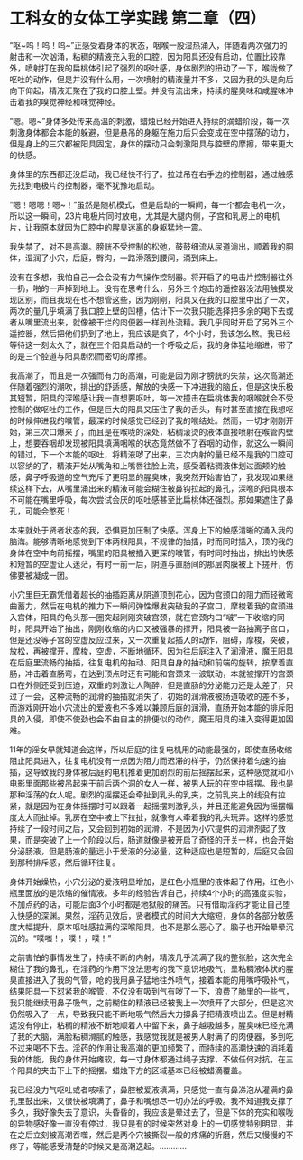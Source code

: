 # 工科女的女体工学实践 第二章（四）

“呕~呜！呜！呜~”正感受着身体的状态，咽喉一股湿热涌入，伴随着两次强力的射击和一次汹涌，粘稠的精液充入我的口腔，因为阳具还没有启动，位置比较靠外，喷射打在我的扁桃体引起了强烈的呕吐感，身体剧烈的扭动了一下，喉咙做了呕吐的动作，但是并没有什么用，一次喷射的精液量并不多，又因为我的头是向后向下仰起，精液汇聚在了我的口腔上壁。并没有流出来，持续的腥臭味和咸腥味冲击着我的嗅觉神经和味觉神经。

“嗯。嗯~”身体多处传来高温的刺激，蜡烛已经开始进入持续的滴蜡阶段，每一次刺激身体都会本能的躲避，但是悬吊的身躯在施力后只会变成在空中摆荡的动力，但是身上的三穴都被阳具固定，身体的摆动只会刺激阳具与腔壁的摩擦，带来更大的快感。

身体里的东西都还没启动，我已经快不行了。拉过吊在右手边的控制器，通过触感先找到电极片的控制器，毫不犹豫地启动。

“嗯！嗯嗯！嗯~！”虽然是随机模式，但是启动的一瞬间，每一个都会电机一次，所以这一瞬间，23片电极片同时放电，尤其是大腿内侧，子宫和乳房上的电机片，让我原本就因为口腔中的腥臭迷离的身躯猛地一震。

我失禁了，对不是高潮。膀胱不受控制的松弛，鼓鼓细流从尿道淌出，顺着我的胴体，湿润了小穴，后庭，臀沟，一路滑落到腰间，滴到床上。

没有在多想，我怕自己一会会没有力气操作控制器。将开启了的电击片控制器往外一扔，啪的一声掉到地上。没有在思考什么，另外三个炮击的遥控器没法用触摸发现区别，而且我现在也不想管这些，因为刚刚，阳具又在我的口腔里中出了一次，两次的量几乎填满了我口腔上壁的凹槽，估计下一次我只能选择把多余的喝下去或者从嘴里流出来，就像被干烂的肉便器一样到处流精。我几乎同时开启了另外三个遥控器，然后把他们扔到了地上，我应该是疯了，4个小时，我该怎么熬。我已经等待这一刻太久了，就在三个阳具启动的一个呼吸之后，我的身体猛地缩进，带了的是三个腔道与阳具剧烈而密切的摩擦。

我高潮了，而且是一次强而有力的高潮，可能是因为刚才膀胱的失禁，这次高潮还伴随着强烈的潮吹，排出的舒适感，解放的快感一下冲进我的脑丘，但是这快乐极其短暂，阳具的深喉感让我一直想要呕吐，每一次撞击在扁桃体我的咽喉就会不受控制的做呕吐的工作，但是巨大的阳具又压住了我的舌头，有时甚至直接在我想呕的时候伸进我的喉管，最深的时候感觉已经到了我的喉结处。然而，一切才刚刚开始，第三次口爆来了，而且是在喉咙的深处，粘稠滚烫的液体直接喷射在喉管内壁上，想要吞咽却发现被阳具填满咽喉的状态竟然做不了吞咽的动作，就这么一瞬间的错过，下一个本能的呕吐，将精液哕了出来，三次内射的量已经不是我的口腔可以容纳的了，精液开始从嘴角和上嘴唇往脸上流，感受着粘稠液体划过面颊的触感，鼻子呼吸道的空气充斥了更明显的腥臭味，我突然开始害怕了，我发现如果继续这样下去，从嘴里涌出来的精液可能会糊住被鼻钩拉起的鼻孔，深喉的阳具根本不可能在嘴里呼吸，每次尝试会厌的呕吐感甚至比扁桃体还强烈。那如果遮住了鼻孔，可能会憋死！

本来就处于贤者状态的我，恐惧更加压制了快感。浑身上下的触感清晰的涌入我的脑海。能够清晰地感觉到下体两根阳具，不规律的抽插，时而同时插入，顶的我的身体在空中向前摇摆，嘴里的阳具被插入更深的喉管，有时同时抽出，排出的快感和短暂的空虚让人迷茫，有时一前一后，阴道与直肠间的那层肉膜被上下搓开，仿佛要被凝成一团。

小穴里巨无霸凭借着超长的抽插距离从阴道顶到花心，因为宫颈口的阻力而轻微弯曲蓄力，然后在电机的推力下一瞬间弹性爆发突破我的子宫口，摩梭着我的宫颈进入宫体，阳具的龟头那一圈突起刚刚突破宫颈，就在宫颈内口“啵”一下收缩的同时，阳具开始了抽出，刚刚收缩的内口又被强暴的撑开，阳具被一路抽离子宫口，但是还没等子宫的空虚反应过来，又一次重复起插入的动作，阻碍，摩梭，突破，放松，再被撑开，摩梭，空虚，不断地循环。因为往后庭注入了润滑液，魔王阳具在后庭里流畅的抽插，往复电机的抽动、阳具自身的抽动和前端的旋转，按摩着直肠，冲击着直肠弯，在达到顶点时还有可能和宫颈来一波联动，本就被撑开的宫颈口在外侧还受到压迫，双重的刺激让人陶醉，但是直肠的分泌能力还是太差了，只过了一会，这种流畅的润滑的抽插就消失了，初始的润滑液被肠道吸收的差不多，而游戏刚开始小穴流出的爱液也不多难以兼顾后庭的润滑，直肠开始本能的排斥阳具的入侵，即使不使劲也会不由自主的排便似的动作，魔王阳具的进入变得更加困难。

11年的淫女早就知道会这样，所以后庭的往复电机用的动能最强的，即使直肠收缩阻止阳具进入，往复电机没有一点因为阻力而迟滞的样子，仍然保持着匀速的抽插，这导致我的身体被后庭的电机推着更加剧烈的前后摇摆起来，这种感觉就和小电影里面那些被吊起来干前后两个洞的女人一样，被男人玩的在空中摇摆。我也是那种淫荡的女人呢。剧烈的摇摆还会牵扯到乳头的乳夹，之前乳夹上的线没有拉紧，就是因为在身体摇摆时可以跟着一起摇摆刺激乳头，并且还能避免因为摇摆幅度太大而扯掉。乳房在空中被上下拉扯，就像有人牵着我的乳头玩弄。这样的感觉持续了一段时间之后，又会回到初始的润滑，不是因为小穴提供的润滑剂起了效果，而是突破了上一个阶段以后，肠道就像是被开启了奇怪的开关一样，也会开始分泌肠液，但是肠液的量远小于爱液的分泌量，这种适应也是短暂的，后庭又会回到那种排斥感，然后循环往复。

身体开始燥热，小穴分泌的爱液明显增加，是红色小瓶里的液体起了作用，红色小瓶里面放的是浓缩的催情液。多年的经验告诉自己，持续4个小时的高强度实验，不加点药的话，可能后面3个小时都是地狱般的痛苦。只有借助淫药才能让自己堕入快感的深渊。果然，淫药见效后，贤者模式的时间大大缩短，身体的各部分敏感度大幅提升，原本呕吐感拉满的深喉阳具，也不是那么恶心了。脑子也开始晕晕沉沉的。“噗嗤！，噗！，噗！”

之前害怕的事情发生了，持续不断的内射，精液几乎流满了我的整张脸，这次完全糊住了我的鼻孔，在淫药的作用下没法思考的我下意识地吸气，呈粘稠液体状的腥臭直接进入了我的气管，呛的我用鼻子猛地往外喷气，接着本能的用嘴呼吸补气，结果阳具一下怼紧我的喉管，不仅没有吸到气有哕了一下，浪费了肺里的一些气，我只能继续用鼻子吸气，之前糊住的精液已经被我上一次喷开了大部分，但是这次仍然吸入了一点，导致我只能不断地吸气然后大力擤鼻子把精液喷出去。但是射精远没有停止，粘稠的精液不断地顺着人中留下来，鼻子越吸越多，腥臭味已经充满了我的大脑，满脸粘稠滑腻的触感，我感觉我就是被男人射满了的肉便器，多到吃不过来喝不下去。淫药的作用让我高潮的更加频繁了，而持续的高潮快速的消耗着我的体能，我的身体开始瘫软，每一寸身体都通过绳子支撑，不做任何对抗，在三个阳具的夹击下上下的摇摆。蜡烛下方的区域基本已经被蜡滴覆盖。

我已经没力气呕吐或者咳嗦了，鼻腔被爱液填满，只感觉一直有鼻涕泡从灌满的鼻孔里鼓出来，又很快被填满了，鼻子和嘴想尽一切办法的呼吸。我不知道我支撑了多久，我好像失去了意识，头昏昏的，我应该是晕过去了，但是下体的充实和喉咙的异物感好像一直没有停过，我只是有的时候突然对身上的一切感觉特别明显，并在之后立刻被高潮吞噬，然后是两个穴被撕裂一般的疼痛的折磨，然后又慢慢的不疼了，等能感受清楚的时候又是高潮迭起。…………

